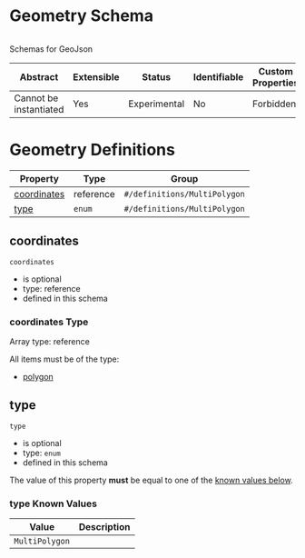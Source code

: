 
# Geometry Schema

```
```

Schemas for GeoJson

| Abstract | Extensible | Status | Identifiable | Custom Properties | Additional Properties | Defined In |
|----------|------------|--------|--------------|-------------------|-----------------------|------------|
| Cannot be instantiated | Yes | Experimental | No | Forbidden | Permitted | [schema/components/geo.json](schema/components/geo.json) |

# Geometry Definitions

| Property | Type | Group |
|----------|------|-------|
| [coordinates](#coordinates) | reference | `#/definitions/MultiPolygon` |
| [type](#type) | `enum` | `#/definitions/MultiPolygon` |

## coordinates


`coordinates`

* is optional
* type: reference
* defined in this schema

### coordinates Type


Array type: reference

All items must be of the type:

* [polygon](schema/components/geo.md#/definitions/polygon)








## type


`type`

* is optional
* type: `enum`
* defined in this schema

The value of this property **must** be equal to one of the [known values below](#type-known-values).

### type Known Values
| Value | Description |
|-------|-------------|
| `MultiPolygon` |  |



